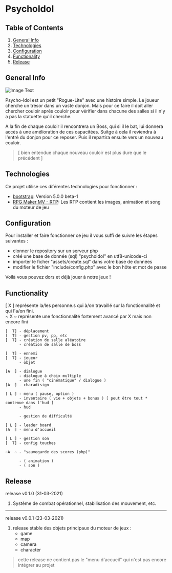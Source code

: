 # PsychoIdol

## Table of Contents
1. [General Info](#general-info)
2. [Technologies](#technologies)
3. [Configuration](#configuration)
4. [Functionality](#functionality)
5. [Release](#release)

## General Info
![Image Text](https://cdn.discordapp.com/attachments/810783962531364884/823511752032387112/veldara.gif)

Psycho-Idol est un petit "Rogue-Lite" avec une histoire simple.
Le joueur cherche un trésor dans un vaste donjon. Mais pour ce faire il doit aller chercher couloir après couloir pour vérifier dans chacune des salles si il n'y a pas la statuette qu'il cherche.

A la fin de chaque couloir il rencontrera un Boss, qui si il le bat, lui donnera accès à une amélioration de ces capacitées. Suitge à cela il reviendra à l'entré du donjon pour ce reposer.
Puis il repartira ensuite vers un nouveau couloir.

> [ bien entendue chaque nouveau couloir est plus dure que le précédent ]

## Technologies
Ce projet utilise ces diférentes technologies pour fonctionner :
* [bootstrap](https://getbootstrap.com/): Version 5.0.0 beta-1
* [RPG Maker MV - RTP](https://www.rpgmakerweb.com/products/rpg-maker-mv): Les RTP contient les images, animation et song du moteur de jeu

## Configuration
Pour installer et faire fonctionner ce jeu il vous suffi de suivre les étapes suivantes :
* clonner le repository sur un serveur php
* créé une base de donnée (sql) "psychoidol" en utf8-unicode-ci
* importer le ficher "assets/create.sql" dans votre base de données
* modifier le fichier "include/config.php" avec le bon hôte et mot de passe

Voilà vous pouvez dors et déjà jouer à notre jeux !

## Functionality
[ X ] représente la/les personne.s qui à/on travaillé sur la fonctionnalité et qui l'a/on fini.  
~ X ~ représente une fonctionnalité fortement avancé par X mais non encore fini

```text
[  T] - déplacement 
[  T] - gestion pv, pp, etc  
[  T] - création de salle aléatoire  
      - création de salle de boss  

[  T] - ennemi  
[  T] - joueur  
      - objet  

[A  ] - dialogue  
      - dialogue à choix multiple  
      - une fin ( "cinématique" / dialogue )  
[A  ] - charadisign  

[ L ] - menu ( pause, option )  
      - inventaire ( vie + objets + bonus ) [ peut être tout * contenue dans l'hud ]  
      - hud  

      - gestion de difficulté  

[ L ] - leader board  
[A  ] - menu d'accueil  

[ L ] - gestion son  
[  T] - config touches

~A  ~ - "sauvegarde des scores (php)"  

      - ( animation )  
      - ( son )
```

## Release
release v0.1.0 (31-03-2021)
1. Système de combat opérationnel, stabilisation des mouvement, etc.

***

release v0.0.1 (23-03-2021)  
1.	release stable des objets principaux du moteur de jeux :  
	* game  
	* map  
	* camera  
	* character  

>	cette release ne contient pas le "menu d'accueil" qui n'est pas encore intégrer au projet
